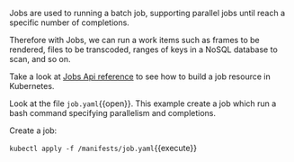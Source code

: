 Jobs are used to running a batch job, supporting parallel jobs until reach a specific number of completions.

Therefore with Jobs, we can run a work items such as frames to be rendered, files to be transcoded, ranges of keys in a NoSQL database to scan, and so on.

Take a look at [Jobs Api reference](https://kubernetes.io/docs/reference/generated/kubernetes-api/v1.11/#job-v1-batch) to see how to build a job resource in Kubernetes.

Look at the file `job.yaml`{{open}}. This example create a job which run a bash command specifying parallelism and completions.

Create a job:

`kubectl apply -f /manifests/job.yaml`{{execute}}

